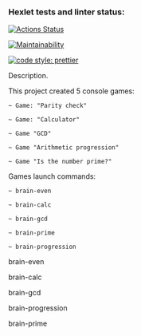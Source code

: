 ### Hexlet tests and linter status:

[![Actions Status](https://github.com/NatShulga/frontend-project-44/actions/workflows/hexlet-check.yml/badge.svg)](https://github.com/NatShulga/frontend-project-44/actions)

[![Maintainability](https://api.codeclimate.com/v1/badges/a592b50c86af19b8f6f4/maintainability)](https://codeclimate.com/github/NatShulga/frontend-project-44/maintainability) 

[![code style: prettier](https://img.shields.io/badge/code_style-prettier-ff69b4.svg?style=flat-square)](https://github.com/prettier/prettier)


Description.

This project created 5 console games:

    ~ Game: "Parity check"

    ~ Game: "Calculator"

    ~ Game "GCD"

    ~ Game "Arithmetic progression"

    ~ Game "Is the number prime?"

Games launch commands:

    ~ brain-even

    ~ brain-calc

    ~ brain-gcd

    ~ brain-prime

    ~ brain-progression

brain-even 

brain-calc 

brain-gcd  

brain-progression  

brain-prime 


